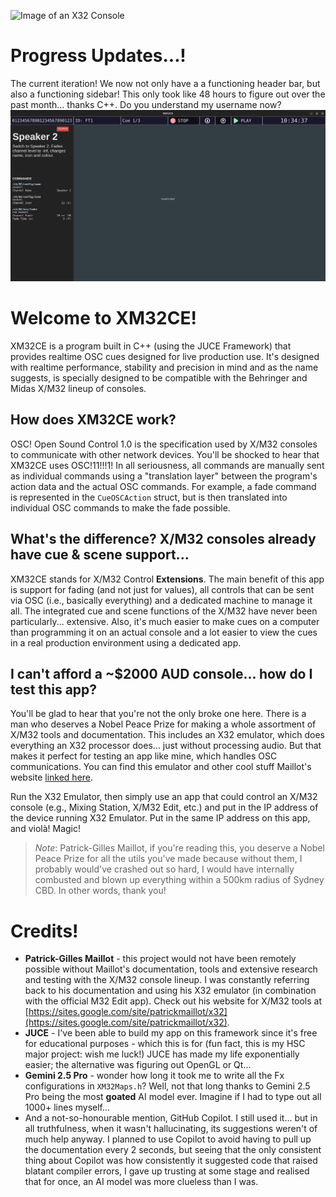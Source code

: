 ![Image of an X32 Console](https://github.com/user-attachments/assets/7d64a87e-0f17-4001-9129-11fba84c0852)

# Progress Updates...!

The current iteration! We now not only have a a functioning header bar, but also a functioning sidebar! This only took
like 48 hours to figure out over the past month... thanks C++. Do you understand my username now?
![UI with Sidebar and commands](Readmeassets/img.png)


# Welcome to XM32CE!

XM32CE is a program built in C++ (using the JUCE Framework) that provides realtime OSC cues designed for live
production use. It's designed with realtime performance, stability and precision in mind and as the name suggests, is
specially designed to be compatible with the Behringer and Midas X/M32 lineup of consoles.

## How does XM32CE work?

OSC! Open Sound Control 1.0 is the specification used by X/M32 consoles to communicate with other network devices. 
You'll be shocked to hear that XM32CE uses OSC!11!!!1! In all seriousness, all commands are manually sent as individual
commands using a "translation layer" between the program's action data and the actual OSC commands. For example, a
fade command is represented in the `CueOSCAction` struct, but is then translated into individual OSC commands to make
the fade possible.

## What's the difference? X/M32 consoles already have cue & scene support...

XM32CE stands for X/M32 Control **Extensions**. The main benefit of this app is support for fading (and not just for 
values), all controls that can be sent via OSC (i.e., basically everything) and a dedicated machine to manage it all. 
The integrated cue and scene functions of the X/M32 have never been particularly... extensive.
Also, it's much easier to make cues on a computer than programming it on an actual console and a lot easier to 
view the cues in a real production environment using a dedicated app. 


## I can't afford a ~$2000 AUD console... how do I test this app?

You'll be glad to hear that you're not the only broke one here. There is a man who deserves a Nobel Peace Prize for
making a whole assortment of X/M32 tools and documentation. This includes an X32 emulator, which does everything an X32
processor does... just without processing audio. But that makes it perfect for testing an app like mine, which handles
OSC communications. You can find this emulator and other cool stuff Maillot's website 
[linked here](https://sites.google.com/site/patrickmaillot/x32).

Run the X32 Emulator, then simply use an app that could control an X/M32 console (e.g., Mixing Station, X/M32 Edit,
etc.) and put in the IP address of the device running X32 Emulator. Put in the same IP address on this app, and violà!
Magic!

> *Note*: Patrick-Gilles Maillot, if you're reading this, you deserve a Nobel Peace Prize for all the utils you've made
> because without them, I probably would've crashed out so hard, I would have internally combusted and blown up
> everything within a 500km radius of Sydney CBD. In other words, thank you!



# Credits!

- **Patrick-Gilles Maillot** - this project would not have been remotely possible without Maillot's documentation,
tools and extensive research and testing with the X/M32 console lineup. I was constantly referring back to his
documentation and using his X32 emulator (in combination with the official M32 Edit app). Check out his website for 
X/M32 tools at [https://sites.google.com/site/patrickmaillot/x32](https://sites.google.com/site/patrickmaillot/x32). 
- **JUCE** - I've been able to build my app on this framework since it's free for educational purposes - which this 
is for (fun fact, this is my HSC major project: wish me luck!) JUCE has made my life exponentially easier; the 
alternative was figuring out OpenGL or Qt...
- **Gemini 2.5 Pro** - wonder how long it took me to write all the Fx configurations in `XM32Maps.h`? Well, not that 
long thanks to Gemini 2.5 Pro being the most **goated** AI model ever. Imagine if I had to type out all 1000+ lines 
myself...
- And a not-so-honourable mention, GitHub Copilot. I still used it... but in all truthfulness, when it wasn't
hallucinating, its suggestions weren't of much help anyway. I planned to use Copilot to avoid having to pull up the 
documentation every 2 seconds, but seeing that the only consistent thing about Copilot was how consistently it suggested
code that raised blatant compiler errors, I gave up trusting at some stage and realised that for once, an AI model was
more clueless than I was.
